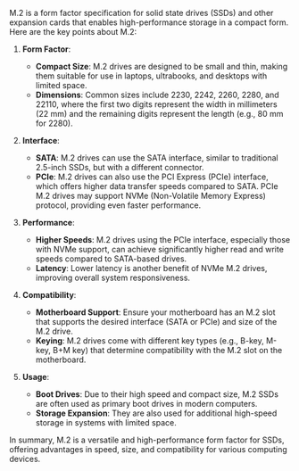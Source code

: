 M.2 is a form factor specification for solid state drives (SSDs) and other expansion cards that enables high-performance storage in a compact form. Here are the key points about M.2:

1. **Form Factor**:
   - **Compact Size**: M.2 drives are designed to be small and thin, making them suitable for use in laptops, ultrabooks, and desktops with limited space.
   - **Dimensions**: Common sizes include 2230, 2242, 2260, 2280, and 22110, where the first two digits represent the width in millimeters (22 mm) and the remaining digits represent the length (e.g., 80 mm for 2280).

2. **Interface**:
   - **SATA**: M.2 drives can use the SATA interface, similar to traditional 2.5-inch SSDs, but with a different connector.
   - **PCIe**: M.2 drives can also use the PCI Express (PCIe) interface, which offers higher data transfer speeds compared to SATA. PCIe M.2 drives may support NVMe (Non-Volatile Memory Express) protocol, providing even faster performance.

3. **Performance**:
   - **Higher Speeds**: M.2 drives using the PCIe interface, especially those with NVMe support, can achieve significantly higher read and write speeds compared to SATA-based drives.
   - **Latency**: Lower latency is another benefit of NVMe M.2 drives, improving overall system responsiveness.

4. **Compatibility**:
   - **Motherboard Support**: Ensure your motherboard has an M.2 slot that supports the desired interface (SATA or PCIe) and size of the M.2 drive.
   - **Keying**: M.2 drives come with different key types (e.g., B-key, M-key, B+M key) that determine compatibility with the M.2 slot on the motherboard.

5. **Usage**:
   - **Boot Drives**: Due to their high speed and compact size, M.2 SSDs are often used as primary boot drives in modern computers.
   - **Storage Expansion**: They are also used for additional high-speed storage in systems with limited space.

In summary, M.2 is a versatile and high-performance form factor for SSDs, offering advantages in speed, size, and compatibility for various computing devices.